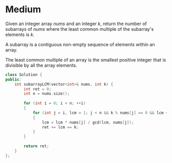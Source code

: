 # Medium

Given an integer array $nums$ and an integer $k$, return the number of subarrays of $nums$ where the least common multiple of the subarray's elements is $k$.

A subarray is a contiguous non-empty sequence of elements within an array.

The least common multiple of an array is the smallest positive integer that is divisible by all the array elements.

```cpp
class Solution {
public:
    int subarrayLCM(vector<int>& nums, int k) {
        int ret = 0;
        int n = nums.size();
        
        for (int i = 0; i < n; ++i)
        {
            for (int j = i, lcm = 1; j < n && k % nums[j] == 0 && lcm <= k; ++j)
            {
                lcm = lcm * nums[j] / gcd(lcm, nums[j]);
                ret += lcm == k;
            }
        }
        
        return ret;
    }
};
```
